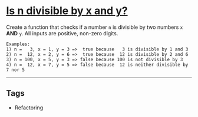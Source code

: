 # [Is n divisible by x and y?](https://www.codewars.com/kata/5545f109004975ea66000086)

Create a function that checks if a number `n` is divisible by two numbers `x` **AND** `y`. All inputs are positive, non-zero digits.

```JS
Examples:
1) n =   3, x = 1, y = 3 =>  true because   3 is divisible by 1 and 3
2) n =  12, x = 2, y = 6 =>  true because  12 is divisible by 2 and 6
3) n = 100, x = 5, y = 3 => false because 100 is not divisible by 3
4) n =  12, x = 7, y = 5 => false because  12 is neither divisible by 7 nor 5
```

---

## Tags

- Refactoring
